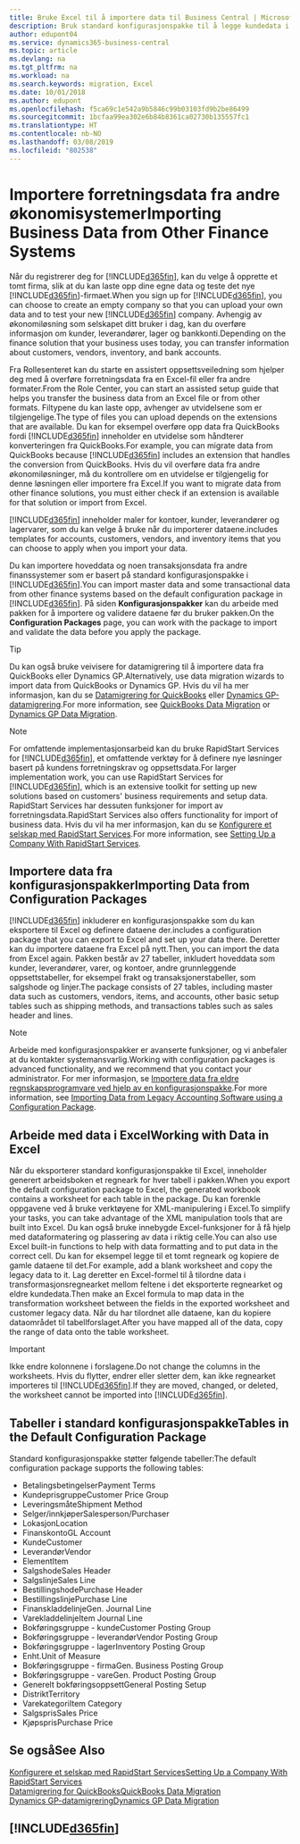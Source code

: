 ```yaml
---
title: Bruke Excel til å importere data til Business Central | Microsoft-dokumentasjon
description: Bruk standard konfigurasjonspakke til å legge kundedata i Excel og importere dataene tilbake til Business Central.
author: edupont04
ms.service: dynamics365-business-central
ms.topic: article
ms.devlang: na
ms.tgt_pltfrm: na
ms.workload: na
ms.search.keywords: migration, Excel
ms.date: 10/01/2018
ms.author: edupont
ms.openlocfilehash: f5ca69c1e542a9b5846c99b03103fd9b2be86499
ms.sourcegitcommit: 1bcfaa99ea302e6b84b8361ca02730b135557fc1
ms.translationtype: HT
ms.contentlocale: nb-NO
ms.lasthandoff: 03/08/2019
ms.locfileid: "802538"
---
```

# <a name="importing-business-data-from-other-finance-systems"></a><span data-ttu-id="e7330-103">Importere forretningsdata fra andre økonomisystemer</span><span class="sxs-lookup"><span data-stu-id="e7330-103">Importing Business Data from Other Finance Systems</span></span>
<span data-ttu-id="e7330-104">Når du registrerer deg for [!INCLUDE[d365fin](includes/d365fin_md.md)], kan du velge å opprette et tomt firma, slik at du kan laste opp dine egne data og teste det nye [!INCLUDE[d365fin](includes/d365fin_md.md)]-firmaet.</span><span class="sxs-lookup"><span data-stu-id="e7330-104">When you sign up for [!INCLUDE[d365fin](includes/d365fin_md.md)], you can choose to create an empty company so that you can upload your own data and to test your new [!INCLUDE[d365fin](includes/d365fin_md.md)] company.</span></span> <span data-ttu-id="e7330-105">Avhengig av økonomiløsning som selskapet ditt bruker i dag, kan du overføre informasjon om kunder, leverandører, lager og bankkonti.</span><span class="sxs-lookup"><span data-stu-id="e7330-105">Depending on the finance solution that your business uses today, you can transfer information about customers, vendors, inventory, and bank accounts.</span></span>  

<span data-ttu-id="e7330-106">Fra Rollesenteret kan du starte en assistert oppsettsveiledning som hjelper deg med å overføre forretningsdata fra en Excel-fil eller fra andre formater.</span><span class="sxs-lookup"><span data-stu-id="e7330-106">From the Role Center, you can start an assisted setup guide that helps you transfer the business data from an Excel file or from other formats.</span></span> <span data-ttu-id="e7330-107">Filtypene du kan laste opp, avhenger av utvidelsene som er tilgjengelige.</span><span class="sxs-lookup"><span data-stu-id="e7330-107">The type of files you can upload depends on the extensions that are available.</span></span> <span data-ttu-id="e7330-108">Du kan for eksempel overføre opp data fra QuickBooks fordi [!INCLUDE[d365fin](includes/d365fin_md.md)] inneholder en utvidelse som håndterer konverteringen fra QuickBooks.</span><span class="sxs-lookup"><span data-stu-id="e7330-108">For example, you can migrate data from QuickBooks because [!INCLUDE[d365fin](includes/d365fin_md.md)] includes an extension that handles the conversion from QuickBooks.</span></span> <span data-ttu-id="e7330-109">Hvis du vil overføre data fra andre økonomiløsninger, må du kontrollere om en utvidelse er tilgjengelig for denne løsningen eller importere fra Excel.</span><span class="sxs-lookup"><span data-stu-id="e7330-109">If you want to migrate data from other finance solutions, you must either check if an extension is available for that solution or import from Excel.</span></span>  

[!INCLUDE[d365fin](includes/d365fin_md.md)] <span data-ttu-id="e7330-110">inneholder maler for kontoer, kunder, leverandører og lagervarer, som du kan velge å bruke når du importerer dataene.</span><span class="sxs-lookup"><span data-stu-id="e7330-110">includes templates for accounts, customers, vendors, and inventory items that you can choose to apply when you import your data.</span></span>

<span data-ttu-id="e7330-111">Du kan importere hoveddata og noen transaksjonsdata fra andre finanssystemer som er basert på standard konfigurasjonspakke i [!INCLUDE[d365fin](includes/d365fin_md.md)].</span><span class="sxs-lookup"><span data-stu-id="e7330-111">You can import master data and some transactional data from other finance systems based on the default configuration package in [!INCLUDE[d365fin](includes/d365fin_md.md)].</span></span> <span data-ttu-id="e7330-112">På siden **Konfigurasjonspakker** kan du arbeide med pakken for å importere og validere dataene før du bruker pakken.</span><span class="sxs-lookup"><span data-stu-id="e7330-112">On the **Configuration Packages** page, you can work with the package to import and validate the data before you apply the package.</span></span>  

> [!TIP]  
> <span data-ttu-id="e7330-113">Du kan også bruke veivisere for datamigrering til å importere data fra QuickBooks eller Dynamics GP.</span><span class="sxs-lookup"><span data-stu-id="e7330-113">Alternatively, use data migration wizards to import data from QuickBooks or Dynamics GP.</span></span> <span data-ttu-id="e7330-114">Hvis du vil ha mer informasjon, kan du se [Datamigrering for QuickBooks](ui-extensions-quickbooks-data-migration.md) eller [Dynamics GP-datamigrering](ui-extensions-dynamicsgp-data-migration.md).</span><span class="sxs-lookup"><span data-stu-id="e7330-114">For more information, see [QuickBooks Data Migration](ui-extensions-quickbooks-data-migration.md) or [Dynamics GP Data Migration](ui-extensions-dynamicsgp-data-migration.md).</span></span>

> [!NOTE]  
> <span data-ttu-id="e7330-115">For omfattende implementasjonsarbeid kan du bruke RapidStart Services for [!INCLUDE[d365fin](includes/d365fin_md.md)], et omfattende verktøy for å definere nye løsninger basert på kundens forretningskrav og oppsettsdata.</span><span class="sxs-lookup"><span data-stu-id="e7330-115">For larger implementation work, you can use RapidStart Services for [!INCLUDE[d365fin](includes/d365fin_md.md)], which is an extensive toolkit for setting up new solutions based on customers' business requirements and setup data.</span></span> <span data-ttu-id="e7330-116">RapidStart Services har dessuten funksjoner for import av forretningsdata.</span><span class="sxs-lookup"><span data-stu-id="e7330-116">RapidStart Services also offers functionality for import of business data.</span></span> <span data-ttu-id="e7330-117">Hvis du vil ha mer informasjon, kan du se [Konfigurere et selskap med RapidStart Services](admin-set-up-a-company-with-rapidstart.md).</span><span class="sxs-lookup"><span data-stu-id="e7330-117">For more information, see [Setting Up a Company With RapidStart Services](admin-set-up-a-company-with-rapidstart.md).</span></span>

## <a name="importing-data-from-configuration-packages"></a><span data-ttu-id="e7330-118">Importere data fra konfigurasjonspakker</span><span class="sxs-lookup"><span data-stu-id="e7330-118">Importing Data from Configuration Packages</span></span>
[!INCLUDE[d365fin](includes/d365fin_md.md)] <span data-ttu-id="e7330-119">inkluderer en konfigurasjonspakke som du kan eksportere til Excel og definere dataene der.</span><span class="sxs-lookup"><span data-stu-id="e7330-119">includes a configuration package that you can export to Excel and set up your data there.</span></span> <span data-ttu-id="e7330-120">Deretter kan du importere dataene fra Excel på nytt.</span><span class="sxs-lookup"><span data-stu-id="e7330-120">Then, you can import the data from Excel again.</span></span> <span data-ttu-id="e7330-121">Pakken består av 27 tabeller, inkludert hoveddata som kunder, leverandører, varer, og kontoer, andre grunnleggende oppsettstabeller, for eksempel frakt og transaksjonerstabeller, som salgshode og linjer.</span><span class="sxs-lookup"><span data-stu-id="e7330-121">The package consists of 27 tables, including master data such as customers, vendors, items, and accounts, other basic setup tables such as shipping methods, and transactions tables such as sales header and lines.</span></span>  

> [!NOTE]  
>   <span data-ttu-id="e7330-122">Arbeide med konfigurasjonspakker er avanserte funksjoner, og vi anbefaler at du kontakter systemansvarlig.</span><span class="sxs-lookup"><span data-stu-id="e7330-122">Working with configuration packages is advanced functionality, and we recommend that you contact your administrator.</span></span> <span data-ttu-id="e7330-123">For mer informasjon, se [Importere data fra eldre regnskapsprogramvare ved hjelp av en konfigurasjonspakke](across-import-data-configuration-packages.md).</span><span class="sxs-lookup"><span data-stu-id="e7330-123">For more information, see [Importing Data from Legacy Accounting Software using a Configuration Package](across-import-data-configuration-packages.md).</span></span>

## <a name="working-with-data-in-excel"></a><span data-ttu-id="e7330-124">Arbeide med data i Excel</span><span class="sxs-lookup"><span data-stu-id="e7330-124">Working with Data in Excel</span></span>
<span data-ttu-id="e7330-125">Når du eksporterer standard konfigurasjonspakke til Excel, inneholder generert arbeidsboken et regneark for hver tabell i pakken.</span><span class="sxs-lookup"><span data-stu-id="e7330-125">When you export the default configuration package to Excel, the generated workbook contains a worksheet for each table in the package.</span></span> <span data-ttu-id="e7330-126">Du kan forenkle oppgavene ved å bruke verktøyene for XML-manipulering i Excel.</span><span class="sxs-lookup"><span data-stu-id="e7330-126">To simplify your tasks, you can take advantage of the XML manipulation tools that are built into Excel.</span></span> <span data-ttu-id="e7330-127">Du kan også bruke innebygde Excel-funksjoner for å få hjelp med dataformatering og plassering av data i riktig celle.</span><span class="sxs-lookup"><span data-stu-id="e7330-127">You can also use Excel built-in functions to help with data formatting and to put data in the correct cell.</span></span> <span data-ttu-id="e7330-128">Du kan for eksempel legge til et tomt regneark og kopiere de gamle dataene til det.</span><span class="sxs-lookup"><span data-stu-id="e7330-128">For example, add a blank worksheet and copy the legacy data to it.</span></span> <span data-ttu-id="e7330-129">Lag deretter en Excel-formel til å tilordne data i transformasjonsregnearket mellom feltene i det eksporterte regnearket og eldre kundedata.</span><span class="sxs-lookup"><span data-stu-id="e7330-129">Then make an Excel formula to map data in the transformation worksheet between the fields in the exported worksheet and customer legacy data.</span></span> <span data-ttu-id="e7330-130">Når du har tilordnet alle dataene, kan du kopiere dataområdet til tabellforslaget.</span><span class="sxs-lookup"><span data-stu-id="e7330-130">After you have mapped all of the data, copy the range of data onto the table worksheet.</span></span>  

> [!IMPORTANT]  
>  <span data-ttu-id="e7330-131">Ikke endre kolonnene i forslagene.</span><span class="sxs-lookup"><span data-stu-id="e7330-131">Do not change the columns in the worksheets.</span></span> <span data-ttu-id="e7330-132">Hvis du flytter, endrer eller sletter dem, kan ikke regnearket importeres til [!INCLUDE[d365fin](includes/d365fin_md.md)].</span><span class="sxs-lookup"><span data-stu-id="e7330-132">If they are moved, changed, or deleted, the worksheet cannot be imported into [!INCLUDE[d365fin](includes/d365fin_md.md)].</span></span>

## <a name="tables-in-the-default-configuration-package"></a><span data-ttu-id="e7330-133">Tabeller i standard konfigurasjonspakke</span><span class="sxs-lookup"><span data-stu-id="e7330-133">Tables in the Default Configuration Package</span></span>
<span data-ttu-id="e7330-134">Standard konfigurasjonspakke støtter følgende tabeller:</span><span class="sxs-lookup"><span data-stu-id="e7330-134">The default configuration package supports the following tables:</span></span>

-   <span data-ttu-id="e7330-135">Betalingsbetingelser</span><span class="sxs-lookup"><span data-stu-id="e7330-135">Payment Terms</span></span>
-   <span data-ttu-id="e7330-136">Kundeprisgruppe</span><span class="sxs-lookup"><span data-stu-id="e7330-136">Customer Price Group</span></span>
-   <span data-ttu-id="e7330-137">Leveringsmåte</span><span class="sxs-lookup"><span data-stu-id="e7330-137">Shipment Method</span></span>
-   <span data-ttu-id="e7330-138">Selger/innkjøper</span><span class="sxs-lookup"><span data-stu-id="e7330-138">Salesperson/Purchaser</span></span>
-   <span data-ttu-id="e7330-139">Lokasjon</span><span class="sxs-lookup"><span data-stu-id="e7330-139">Location</span></span>
-   <span data-ttu-id="e7330-140">Finanskonto</span><span class="sxs-lookup"><span data-stu-id="e7330-140">GL Account</span></span>
-   <span data-ttu-id="e7330-141">Kunde</span><span class="sxs-lookup"><span data-stu-id="e7330-141">Customer</span></span>
-   <span data-ttu-id="e7330-142">Leverandør</span><span class="sxs-lookup"><span data-stu-id="e7330-142">Vendor</span></span>
-   <span data-ttu-id="e7330-143">Element</span><span class="sxs-lookup"><span data-stu-id="e7330-143">Item</span></span>
-   <span data-ttu-id="e7330-144">Salgshode</span><span class="sxs-lookup"><span data-stu-id="e7330-144">Sales Header</span></span>
-   <span data-ttu-id="e7330-145">Salgslinje</span><span class="sxs-lookup"><span data-stu-id="e7330-145">Sales Line</span></span>
-   <span data-ttu-id="e7330-146">Bestillingshode</span><span class="sxs-lookup"><span data-stu-id="e7330-146">Purchase Header</span></span>
-   <span data-ttu-id="e7330-147">Bestillingslinje</span><span class="sxs-lookup"><span data-stu-id="e7330-147">Purchase Line</span></span>
-   <span data-ttu-id="e7330-148">Finanskladdelinje</span><span class="sxs-lookup"><span data-stu-id="e7330-148">Gen. Journal Line</span></span>
-   <span data-ttu-id="e7330-149">Varekladdelinje</span><span class="sxs-lookup"><span data-stu-id="e7330-149">Item Journal Line</span></span>
-   <span data-ttu-id="e7330-150">Bokføringsgruppe - kunde</span><span class="sxs-lookup"><span data-stu-id="e7330-150">Customer Posting Group</span></span>
-   <span data-ttu-id="e7330-151">Bokføringsgruppe - leverandør</span><span class="sxs-lookup"><span data-stu-id="e7330-151">Vendor Posting Group</span></span>
-   <span data-ttu-id="e7330-152">Bokføringsgruppe - lager</span><span class="sxs-lookup"><span data-stu-id="e7330-152">Inventory Posting Group</span></span>
-   <span data-ttu-id="e7330-153">Enht.</span><span class="sxs-lookup"><span data-stu-id="e7330-153">Unit of Measure</span></span>
-   <span data-ttu-id="e7330-154">Bokføringsgruppe - firma</span><span class="sxs-lookup"><span data-stu-id="e7330-154">Gen. Business Posting Group</span></span>
-   <span data-ttu-id="e7330-155">Bokføringsgruppe - vare</span><span class="sxs-lookup"><span data-stu-id="e7330-155">Gen. Product Posting Group</span></span>
-   <span data-ttu-id="e7330-156">Generelt bokføringsoppsett</span><span class="sxs-lookup"><span data-stu-id="e7330-156">General Posting Setup</span></span>
-   <span data-ttu-id="e7330-157">Distrikt</span><span class="sxs-lookup"><span data-stu-id="e7330-157">Territory</span></span>
-   <span data-ttu-id="e7330-158">Varekategori</span><span class="sxs-lookup"><span data-stu-id="e7330-158">Item Category</span></span>
-   <span data-ttu-id="e7330-159">Salgspris</span><span class="sxs-lookup"><span data-stu-id="e7330-159">Sales Price</span></span>
-   <span data-ttu-id="e7330-160">Kjøpspris</span><span class="sxs-lookup"><span data-stu-id="e7330-160">Purchase Price</span></span>

## <a name="see-also"></a><span data-ttu-id="e7330-161">Se også</span><span class="sxs-lookup"><span data-stu-id="e7330-161">See Also</span></span>
[<span data-ttu-id="e7330-162">Konfigurere et selskap med RapidStart Services</span><span class="sxs-lookup"><span data-stu-id="e7330-162">Setting Up a Company With RapidStart Services</span></span>](admin-set-up-a-company-with-rapidstart.md)  
[<span data-ttu-id="e7330-163">Datamigrering for QuickBooks</span><span class="sxs-lookup"><span data-stu-id="e7330-163">QuickBooks Data Migration</span></span>](ui-extensions-quickbooks-data-migration.md)  
[<span data-ttu-id="e7330-164">Dynamics GP-datamigrering</span><span class="sxs-lookup"><span data-stu-id="e7330-164">Dynamics GP Data Migration</span></span>](ui-extensions-dynamicsgp-data-migration.md)  

## [!INCLUDE[d365fin](includes/free_trial_md.md)]  
 

